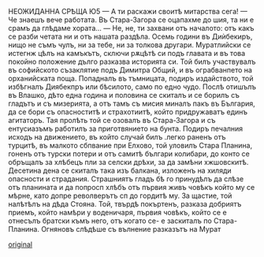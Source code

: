 ﻿НЕОЖИДАННА СРѢЩА	Ю5
— А ти раскажи своитѣ митарства сега!
— Че знаешъ вече работата. Въ Стара-Загора се оцапахме до шия, та ни е срамъ да глѣдаме хората...
— Не, не, ти захвани отъ началото: отъ какъ се разби четата ни и отъ нашата раздѣла. Осемь години въ Диѝбекиръ, нищо не съмъ чулъ, ни за тебе, ни за толкова другари.
Муратлийски се истегнж цѣлъ на камъкътъ, сключи рѫцѣтѣ си подъ главата и въ това покойно положение дълго разказва историята си. Той билъ участвувалъ въ софийското съзаклятие подъ Димитра Общий, и въ ограбванпето на орханийската поща. Попадналъ въ тъмницата, подиръ издайството, той избѣгналъ Диябекпръ или бѣсилото, само по едно чудо. Послѣ отишълъ въ Влашко, дѣто една година и половина се скиталъ и се борилъ съ гладътъ и съ мизерията, а отъ тамъ съ мисия миналъ пакъ въ България, да се бори съ опасноститѣ и страхотиитѣ, който придружаватъ единъ агитаторъ. Тая пролѣть той се озовалъ въ Стара-Загора и съ ентусиазъмъ работилъ за приготвянието на бунта. Подиръ печалния исходъ на движението, въ който случай билъ .легко раненъ отъ турцитѣ, въ малкото сбпвание при Елхово, той уловилъ Стара Планина, гоненъ отъ турски потери и отъ самитѣ българи колибари, до конто се обръщалъ за хлѣбецъ пли за селски дрѣхи, за да замѣни хжшовскитѣ. Десетина дена се скиталъ така изъ балкана, изложенъ на хиляди опасности и страдания. Страшниятъ гладъ бѣ го принудѣлъ да слѣзе отъ планината и да попросп хлѣбъ отъ първия живъ човѣкъ който му се мѣрне, като допре револверътъ сп до гордитѣ му. За щастие, той налѣтѣлъ на дѣда Стояна. Той, твърдѣ покъртенъ, разказа добриятъ приемъ, който намѣри у воденичаря, първия човѣкъ, който се е отнесълъ братски къмъ него, отъ когато се- е заскиталъ по Стара-Планина.
Огняновъ слѣдѣше съ вълнение разказътъ на Мурат

[original](images/122.jpg)